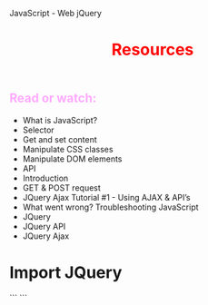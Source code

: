 JavaScript - Web jQuery
<header>
<h1 style="color: red;"><strong>Resources</strong></h1>
</header>
<body>
<h2 style="color: #FAF"; "font-family:sans-serif"><b>Read or watch:</b></h2>
<ul>
<li>What is JavaScript?</li>
<li>Selector</li>
<li>Get and set content</li>
<li>Manipulate CSS classes</li>
<li>Manipulate DOM elements</li>
<li>API</li>
<li>Introduction</li>
<li>GET & POST request</li>
<li>JQuery Ajax Tutorial #1 - Using AJAX & API’s</li>
<li>What went wrong? Troubleshooting JavaScript</li>
<li>JQuery</li>
<li>JQuery API</li>
<li>JQuery Ajax</li>
</ul>
</body>


<h1>Import JQuery</h1>
```
<head>
    <script src="https://code.jquery.com/jquery-3.2.1.min.js"></script>
</head>
```